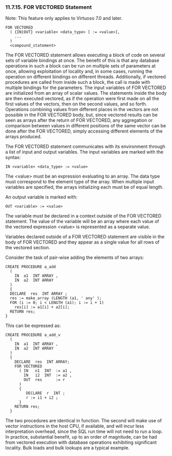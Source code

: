 <div>

<div>

<div>

<div>

### 11.7.15. FOR VECTORED Statement

</div>

</div>

</div>

Note: This feature only applies to Virtuoso 7.0 and later.

``` programlisting
FOR VECTORED
  ( {IN|OUT} <variable> <data_type> [ := <value>],
    ...
  )
  <compound_statement>
```

The FOR VECTORED statement allows executing a block of code on several
sets of variable bindings at once. The benefit of this is that any
database operations in such a block can be run on multiple sets of
parameters at once, allowing exploitation of locality and, in some
cases, running the operation on different bindings on different threads.
Additionally, if vectored procedures are called from inside such a
block, the call is made with multiple bindings for the parameters. The
input variables of FOR VECTORED are initialized from an array of scalar
values. The statements inside the body are then executed vectored, as if
the operation were first made on all the first values of the vectors,
then on the second values, and so forth. Operations combining values
from different places in the vectors are not possible in the FOR
VECTORED body, but, since vectored results can be seen as arrays after
the return of FOR VECTORED, any aggregation or comparison between values
in different positions of the same vector can be done after the FOR
VECTORED, simply accessing different elements of the arrays produced.

The FOR VECTORED statement communicates with its environment through a
list of input and output variables. The input variables are marked with
the syntax:

``` programlisting
IN <variable> <data_type> := <value>
```

The \<value\> must be an expression evaluating to an array. The data
type must correspond to the element type of the array. When multiple
input variables are specified, the arrays initializing each must be of
equal length.

An output variable is marked with:

``` programlisting
OUT <variable> := <value>
```

The variable must be declared in a context outside of the FOR VECTORED
statement. The value of the variable will be an array where each value
of the vectored expression \<value\> is represented as a separate value.

Variables declared outside of a FOR VECTORED statement are visible in
the body of FOR VECTORED and they appear as a single value for all rows
of the vectored section.

Consider the task of pair-wise adding the elements of two arrays:

``` programlisting
CREATE PROCEDURE a_add
  (
    IN  a1  INT ARRAY ,
    IN  a2  INT ARRAY
  )
  {
  DECLARE  res  INT ARRAY ;
  res := make_array (LENGTH (a1, ' any' );
  FOR (i := 0; i < LENGTH (a1); i := i + 1)
    res[i] := a1[i] + a2[i];
  RETURN res;
}
```

This can be expressed as:

``` programlisting
CREATE PROCEDURE a_add_v
  (
    IN  a1  INT ARRAY ,
    IN  a2  INT ARRAY
  )
  {
    DECLARE  res  INT ARRAY;
    FOR VECTORED
      ( IN   n1  INT  := a1 ,
        IN   i2  INT  := a2 ,
        OUT  res      := r
      )
      {
         DECLARE  r  INT ;
         r := i1 + i2 ;
      }
    RETURN res;
  }
```

The two procedures are identical in function. The second will make use
of vector instructions in the host CPU, if available, and will incur
less interpretation overhead, since the SQL run time will not need to
run a loop. In practice, substantial benefit, up to an order of
magnitude, can be had from vectored execution with database operations
exhibiting significant locality. Bulk loads and bulk lookups are a
typical example.

</div>
